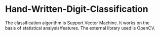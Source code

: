 Hand-Written-Digit-Classification
=================================

The classification algorithm is Support Vector Machine.
It works on the basis of statistical analysis/features.
The external library used is OpenCV.
